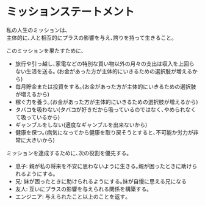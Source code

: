 # ミッションステートメント

私の人生のミッションは､  
主体的に､人と相互的にプラスの影響を与え､誇りを持って生きること｡

このミッションを果たすために､

- 旅行や引っ越し､家電などの特別な買い物以外の月々の支出は収入を上回らない生活を送る｡  (お金があった方が主体的にいきるための選択肢が増えるから)
- 毎月貯金または投資をする｡(お金があった方が主体的にいきるための選択肢が増えるから)
- 稼ぐ力を養う｡(お金があった方が主体的にいきるための選択肢が増えるから)
- タバコを吸わない(タバコが好きだから吸っているのではなく､やめられなくて吸っているから)
- ギャンブルをしない(適度なギャンブルを出来ないから)
- 健康を保つ｡(病気になってから健康を取り戻そうとすると､不可能か労力が非常に大きいから)

ミッションを達成するために､次の役割を優先する｡

- 息子: 親が私の将来を不安に思わないように生きる｡親が困ったときに助けられるようにする｡
- 兄: 妹が困ったときに助けられるようにする｡妹が自慢に思える兄になる
- 友人: 互いにプラスの影響を与えられる関係を構築する｡
- エンジニア: 与えられたこと以上のことを返す｡
